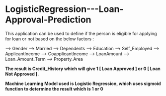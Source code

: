 # LogisticRegression---Loan-Approval-Prediction

This application can be used to define if the person is eligible for applying for loan or not based on the below factors :

--> Gender
--> Married
--> Dependents
--> Education
--> Self_Employed
--> ApplicantIncome
--> CoapplicantIncome
--> LoanAmount
--> Loan_Amount_Term
--> Property_Area

****The result is Credit_History which will give 1 [ Loan Approved ] or 0 [ Loan Not Approved ].****

**Machine Learning Model used is Logistic Regression, which uses sigmoid function to determine the result which is 1 or 0**
